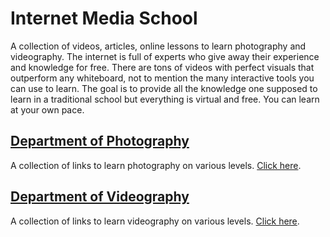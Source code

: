 # Internet Media School

A collection of videos, articles, online lessons to learn photography and videography. The internet is full of experts who give away their experience and knowledge for free. There are tons of videos with perfect visuals that outperform any whiteboard, not to mention the many interactive tools you can use to learn. The goal is to provide all the knowledge one supposed to learn in a traditional school but everything is virtual and free. You can learn at your own pace.

## [Department of Photography][1]

A collection of links to learn photography on various levels. [Click here][1].

## [Department of Videography][2]

A collection of links to learn videography on various levels. [Click here][2].

[1]: photography.md
[2]: videography.md
